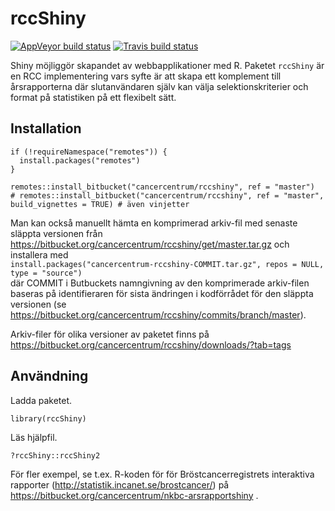 rccShiny
========

[![AppVeyor build
status](https://ci.appveyor.com/api/projects/status/h81m5d2ie1p7tqt2/branch/master?svg=true)](https://ci.appveyor.com/project/oc1lojo/rccshiny)
[![Travis build
status](https://travis-ci.com/oc1lojo/rccshiny.svg?branch=master)](https://travis-ci.com/oc1lojo/rccshiny)

Shiny möjliggör skapandet av webbapplikationer med R. Paketet `rccShiny`
är en RCC implementering vars syfte är att skapa ett komplement till
årsrapporterna där slutanvändaren själv kan välja selektionskriterier
och format på statistiken på ett flexibelt sätt.

Installation
------------

``` {.r}
if (!requireNamespace("remotes")) {
  install.packages("remotes")
}

remotes::install_bitbucket("cancercentrum/rccshiny", ref = "master")
# remotes::install_bitbucket("cancercentrum/rccshiny", ref = "master", build_vignettes = TRUE) # även vinjetter
```

Man kan också manuellt hämta en komprimerad arkiv-fil med senaste
släppta versionen från
<https://bitbucket.org/cancercentrum/rccshiny/get/master.tar.gz> och
installera med\
`install.packages("cancercentrum-rccshiny-COMMIT.tar.gz", repos = NULL, type = "source")`\
där COMMIT i Butbuckets namngivning av den komprimerade arkiv-filen
baseras på identifieraren för sista ändringen i kodförrådet för den
släppta versionen (se
<https://bitbucket.org/cancercentrum/rccshiny/commits/branch/master>).

Arkiv-filer för olika versioner av paketet finns på
<https://bitbucket.org/cancercentrum/rccshiny/downloads/?tab=tags>

Användning
----------

Ladda paketet.

``` {.r}
library(rccShiny)
```

Läs hjälpfil.

``` {.r}
?rccShiny::rccShiny2
```

För fler exempel, se t.ex. R-koden för för Bröstcancerregistrets
interaktiva rapporter (<http://statistik.incanet.se/brostcancer/>) på
<https://bitbucket.org/cancercentrum/nkbc-arsrapportshiny> .
